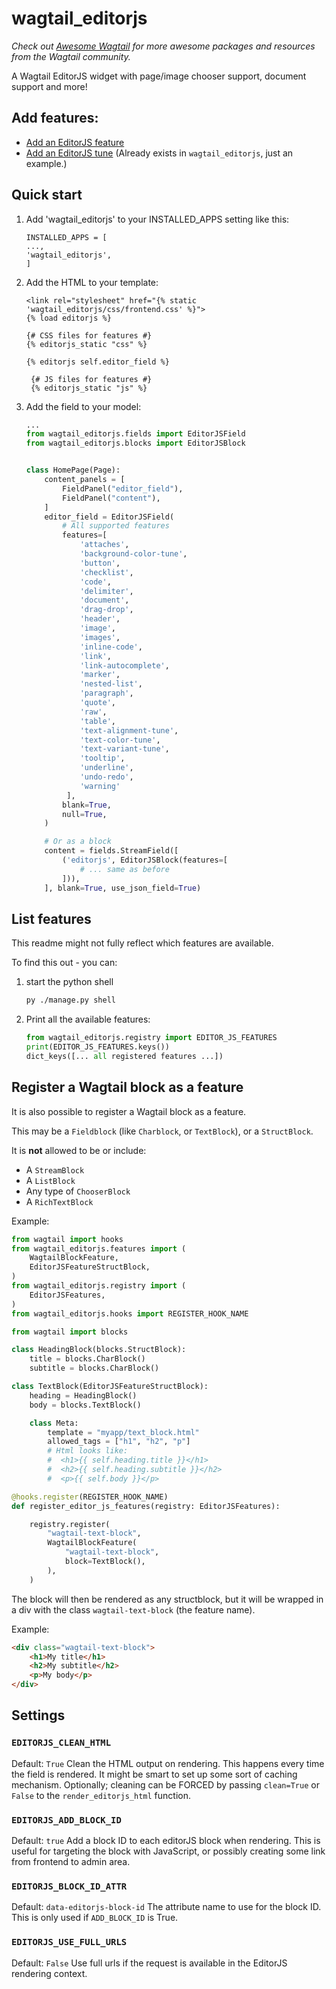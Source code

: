 wagtail_editorjs
================

*Check out [Awesome Wagtail](https://github.com/springload/awesome-wagtail) for more awesome packages and resources from the Wagtail community.*

A Wagtail EditorJS widget with page/image chooser support, document support and more!

## Add features:

* [Add an EditorJS feature](https://github.com/Nigel2392/wagtail_editorjs/blob/main/docs/editorjs_feature.md "Simple Image Feature")
* [Add an EditorJS tune](https://github.com/Nigel2392/wagtail_editorjs/blob/main/docs/tunes.md "text-alignment-tune") (Already exists in `wagtail_editorjs`, just an example.)

Quick start
-----------

1. Add 'wagtail_editorjs' to your INSTALLED_APPS setting like this:

   ```
   INSTALLED_APPS = [
   ...,
   'wagtail_editorjs',
   ]
   ```
2. Add the HTML to your template:

   ```django-html
   <link rel="stylesheet" href="{% static 'wagtail_editorjs/css/frontend.css' %}">
   {% load editorjs %}

   {# CSS files for features #}
   {% editorjs_static "css" %}

   {% editorjs self.editor_field %}

    {# JS files for features #}
    {% editorjs_static "js" %}
   ```
3. Add the field to your model:

   ```python
   ...
   from wagtail_editorjs.fields import EditorJSField
   from wagtail_editorjs.blocks import EditorJSBlock


   class HomePage(Page):
       content_panels = [
           FieldPanel("editor_field"),
           FieldPanel("content"),
       ]
       editor_field = EditorJSField(
           # All supported features
           features=[
               'attaches',
               'background-color-tune',
               'button',
               'checklist',
               'code',
               'delimiter',
               'document',
               'drag-drop',
               'header',
               'image',
               'images',
               'inline-code',
               'link',
               'link-autocomplete',
               'marker',
               'nested-list',
               'paragraph',
               'quote',
               'raw',
               'table',
               'text-alignment-tune',
               'text-color-tune',
               'text-variant-tune',
               'tooltip',
               'underline',
               'undo-redo',
               'warning'
            ],
           blank=True,
           null=True,
       )

       # Or as a block
       content = fields.StreamField([
           ('editorjs', EditorJSBlock(features=[
               # ... same as before
           ])),
       ], blank=True, use_json_field=True)
   ```

## List features

This readme might not fully reflect which features are available.

To find this out - you can:

1. start the python shell

   ```bash
   py ./manage.py shell
   ```
2. Print all the available features:

   ```python
   from wagtail_editorjs.registry import EDITOR_JS_FEATURES
   print(EDITOR_JS_FEATURES.keys())
   dict_keys([... all registered features ...])
   ```

##  Register a Wagtail block as a feature

It is also possible to register a Wagtail block as a feature.

This may be a `Fieldblock` (like `Charblock`, or `TextBlock`), or a `StructBlock`.

It is **not** allowed to be or include:

* A `StreamBlock`
* A `ListBlock`
* Any type of `ChooserBlock`
* A `RichTextBlock`

Example:

```python
from wagtail import hooks
from wagtail_editorjs.features import (
    WagtailBlockFeature,
    EditorJSFeatureStructBlock,
)
from wagtail_editorjs.registry import (
    EditorJSFeatures,
)
from wagtail_editorjs.hooks import REGISTER_HOOK_NAME

from wagtail import blocks

class HeadingBlock(blocks.StructBlock):
    title = blocks.CharBlock()
    subtitle = blocks.CharBlock()

class TextBlock(EditorJSFeatureStructBlock):
    heading = HeadingBlock()
    body = blocks.TextBlock()

    class Meta:
        template = "myapp/text_block.html"
        allowed_tags = ["h1", "h2", "p"]
        # Html looks like:
        #  <h1>{{ self.heading.title }}</h1>
        #  <h2>{{ self.heading.subtitle }}</h2>
        #  <p>{{ self.body }}</p>

@hooks.register(REGISTER_HOOK_NAME)
def register_editor_js_features(registry: EditorJSFeatures):

    registry.register(
        "wagtail-text-block",
        WagtailBlockFeature(
            "wagtail-text-block",
            block=TextBlock(),
        ),
    )
```

The block will then be rendered as any structblock, but it will be wrapped in a div with the class `wagtail-text-block` (the feature name).

Example:
    
```html
<div class="wagtail-text-block">
    <h1>My title</h1>
    <h2>My subtitle</h2>
    <p>My body</p>
</div>
```

## Settings

### `EDITORJS_CLEAN_HTML`

Default: `True`
Clean the HTML output on rendering.
This happens every time the field is rendered.
It might be smart to set up some sort of caching mechanism.
Optionally; cleaning can be FORCED by passing `clean=True` or `False` to the  `render_editorjs_html` function.

### `EDITORJS_ADD_BLOCK_ID`

Default: `true`
Add a block ID to each editorJS block when rendering.
This is useful for targeting the block with JavaScript,
or possibly creating some link from frontend to admin area.

### `EDITORJS_BLOCK_ID_ATTR`

Default: `data-editorjs-block-id`
The attribute name to use for the block ID.
This is only used if  `ADD_BLOCK_ID` is True.

### `EDITORJS_USE_FULL_URLS`

Default: `False`
Use full urls if the request is available in the EditorJS rendering context.